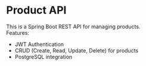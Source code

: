# Product API

This is a Spring Boot REST API for managing products.  
Features:
- JWT Authentication
- CRUD (Create, Read, Update, Delete) for products
- PostgreSQL integration
